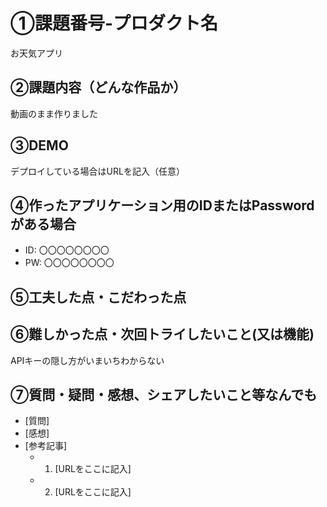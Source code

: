 # ①課題番号-プロダクト名

お天気アプリ

## ②課題内容（どんな作品か）

動画のまま作りました
## ③DEMO

デプロイしている場合はURLを記入（任意）

## ④作ったアプリケーション用のIDまたはPasswordがある場合

- ID: 〇〇〇〇〇〇〇〇
- PW: 〇〇〇〇〇〇〇〇

## ⑤工夫した点・こだわった点


## ⑥難しかった点・次回トライしたいこと(又は機能)

APIキーの隠し方がいまいちわからない
## ⑦質問・疑問・感想、シェアしたいこと等なんでも

- [質問]
- [感想]
- [参考記事]
  - 1. [URLをここに記入]
  - 2. [URLをここに記入]
